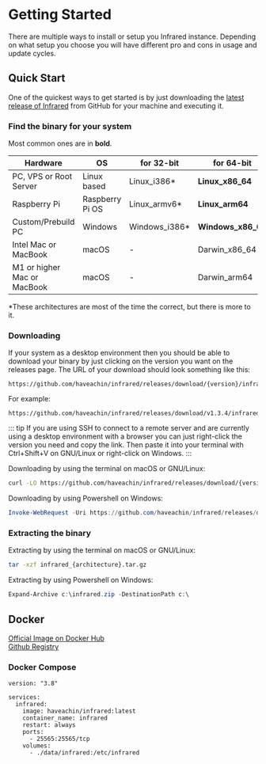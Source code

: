 # Getting Started

There are multiple ways to install or setup you Infrared instance. Depending on what setup you choose you will have different pro and cons in usage and update cycles.

## Quick Start

One of the quickest ways to get started is by just downloading the [latest release of Infrared](https://github.com/haveachin/infrared/releases/) from GitHub for your machine and executing it.

### Find the binary for your system

Most common ones are in **bold**.

| Hardware                    | OS              | for 32-bit    | for 64-bit         |
|-----------------------------|-----------------|---------------|--------------------|
| PC, VPS or Root Server      | Linux based     | Linux_i386*   | **Linux_x86_64**   |
| Raspberry Pi                | Raspberry Pi OS | Linux_armv6*  | **Linux_arm64**    |
| Custom/Prebuild PC          | Windows         | Windows_i386* | **Windows_x86_64** |
| Intel Mac or MacBook        | macOS           | -             | Darwin_x86_64      |
| M1 or higher Mac or MacBook | macOS           | -             | Darwin_arm64       |

\*These architectures are most of the time the correct, but there is more to it.

### Downloading

If your system as a desktop environment then you should be able to download your binary by just clicking on the version you want on the releases page.
The URL of your download should look something like this:
```
https://github.com/haveachin/infrared/releases/download/{version}/infrared_{architecture}.tar.gz
```
For example:
```
https://github.com/haveachin/infrared/releases/download/v1.3.4/infrared_Linux_x86_64.tar.gz
```

::: tip
If you are using SSH to connect to a remote server and are currently using a desktop environment with a browser you can just right-click the version you need and copy the link. Then paste it into your terminal with Ctrl+Shift+V on GNU/Linux or right-click on Windows.
:::

Downloading by using the terminal on macOS or GNU/Linux:
```bash
curl -LO https://github.com/haveachin/infrared/releases/download/{version}/infrared_{architecture}.tar.gz
```

Downloading by using Powershell on Windows:
```Powershell
Invoke-WebRequest -Uri https://github.com/haveachin/infrared/releases/download/v1.3.4/infrared_Windows_x86_64.zip -OutFile c:\infrared.zip
```

### Extracting the binary

Extracting by using the terminal on macOS or GNU/Linux:
```bash
tar -xzf infrared_{architecture}.tar.gz
```

Extracting by using Powershell on Windows:
```Powershell
Expand-Archive c:\infrared.zip -DestinationPath c:\
```
## Docker

[Official Image on Docker Hub](https://hub.docker.com/r/haveachin/infrared)  
[Github Registry](https://github.com/haveachin/infrared/pkgs/container/infrared)

### Docker Compose

```docker
version: "3.8"

services:
  infrared:
    image: haveachin/infrared:latest
    container_name: infrared
    restart: always
    ports:
      - 25565:25565/tcp
    volumes:
      - ./data/infrared:/etc/infrared
```
